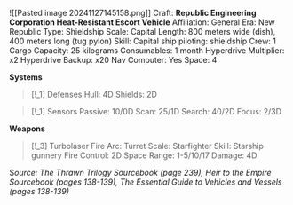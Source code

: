 ![[Pasted image 20241127145158.png]]
Craft: **Republic Engineering Corporation Heat-Resistant Escort Vehicle**
Affiliation: General
Era: New Republic
Type: Shieldship
Scale: Capital
Length: 800 meters wide (dish), 400 meters long (tug pylon)
Skill: Capital ship piloting: shieldship
Crew: 1
Cargo Capacity: 25 kilograms
Consumables: 1 month
Hyperdrive Multiplier: x2
Hyperdrive Backup: x20
Nav Computer: Yes
Space: 4

**Systems**
> [!_1] Defenses
> Hull: 4D
> Shields: 2D

> [!_1] Sensors
> Passive: 10/0D
> Scan: 25/1D
> Search: 40/2D
> Focus: 2/3D

**Weapons**
> [!_3] Turbolaser
> Fire Arc: Turret
> Scale: Starfighter
> Skill: Starship gunnery
> Fire Control: 2D
> Space Range: 1-5/10/17
> Damage: 4D


S*ource: The Thrawn Trilogy Sourcebook (page 239), Heir to the Empire Sourcebook (pages 138-139), The Essential Guide to Vehicles and Vessels (pages 138-139)*